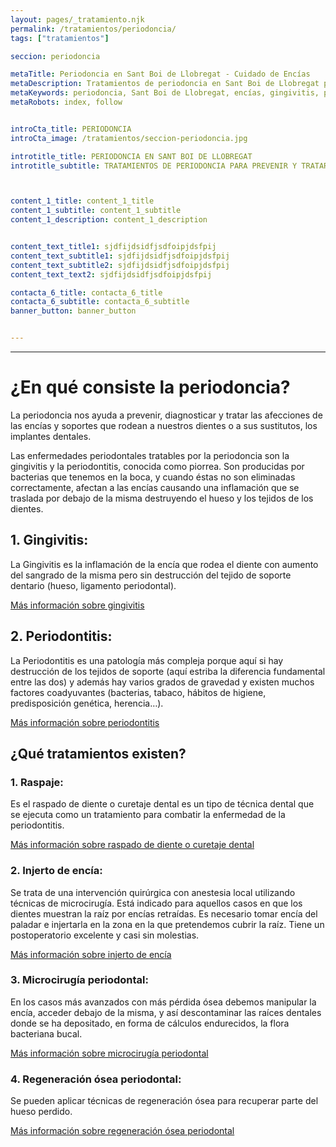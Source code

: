 ```yaml
---
layout: pages/_tratamiento.njk
permalink: /tratamientos/periodoncia/
tags: ["tratamientos"]

seccion: periodoncia

metaTitle: Periodoncia en Sant Boi de Llobregat - Cuidado de Encías
metaDescription: Tratamientos de periodoncia en Sant Boi de Llobregat para prevenir y tratar enfermedades de las encías.
metaKeywords: periodoncia, Sant Boi de Llobregat, encías, gingivitis, periodontitis
metaRobots: index, follow


introCta_title: PERIODONCIA
introCta_image: /tratamientos/seccion-periodoncia.jpg

introtitle_title: PERIODONCIA EN SANT BOI DE LLOBREGAT
introtitle_subtitle: TRATAMIENTOS DE PERIODONCIA PARA PREVENIR Y TRATAR ENFERMEDADES DE LAS ENCÍAS



content_1_title: content_1_title
content_1_subtitle: content_1_subtitle
content_1_description: content_1_description


content_text_title1: sjdfijdsidfjsdfoipjdsfpij
content_text_subtitle1: sjdfijdsidfjsdfoipjdsfpij
content_text_subtitle2: sjdfijdsidfjsdfoipjdsfpij
content_text_text2: sjdfijdsidfjsdfoipjdsfpij

contacta_6_title: contacta_6_title
contacta_6_subtitle: contacta_6_subtitle
banner_button: banner_button


---
```



___

# ¿En qué consiste la periodoncia?

La periodoncia nos ayuda a prevenir, diagnosticar y tratar las afecciones de las encías y soportes que rodean a nuestros dientes o a sus sustitutos, los implantes dentales.

Las enfermedades periodontales tratables por la periodoncia son la gingivitis y la periodontitis, conocida como piorrea. Son producidas por bacterias que tenemos en la boca, y cuando éstas no son eliminadas correctamente, afectan a las encías causando una inflamación que se traslada por debajo de la misma destruyendo el hueso y los tejidos de los dientes.

## 1. Gingivitis:

La Gingivitis es la inflamación de la encía que rodea el diente con aumento del sangrado de la misma pero sin destrucción del tejido de soporte dentario (hueso, ligamento periodontal).

[Más información sobre gingivitis](#)

## 2. Periodontitis:

La Periodontitis es una patología más compleja porque aquí si hay destrucción de los tejidos de soporte (aquí estriba la diferencia fundamental entre las dos) y además hay varios grados de gravedad y existen muchos factores coadyuvantes (bacterias, tabaco, hábitos de higiene, predisposición genética, herencia…).

[Más información sobre periodontitis](#)

## ¿Qué tratamientos existen?

### 1. Raspaje:

Es el raspado de diente o curetaje dental es un tipo de técnica dental que se ejecuta como un tratamiento para combatir la enfermedad de la periodontitis.

[Más información sobre raspado de diente o curetaje dental](#)

### 2. Injerto de encía:

Se trata de una intervención quirúrgica con anestesia local utilizando técnicas de microcirugía. Está indicado para aquellos casos en que los dientes muestran la raíz por encías retraídas. Es necesario tomar encía del paladar e injertarla en la zona en la que pretendemos cubrir la raíz. Tiene un postoperatorio excelente y casi sin molestias.

[Más información sobre injerto de encía](#)

### 3. Microcirugía periodontal:

En los casos más avanzados con más pérdida ósea debemos manipular la encía, acceder debajo de la misma, y así descontaminar las raíces dentales donde se ha depositado, en forma de cálculos endurecidos, la flora bacteriana bucal.

[Más información sobre microcirugía periodontal](#)

### 4. Regeneración ósea periodontal:

Se pueden aplicar técnicas de regeneración ósea para recuperar parte del hueso perdido.

[Más información sobre regeneración ósea periodontal](#)
